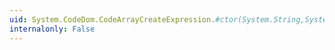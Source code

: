 ```yaml
---
uid: System.CodeDom.CodeArrayCreateExpression.#ctor(System.String,System.CodeDom.CodeExpression)
internalonly: False
---
```

